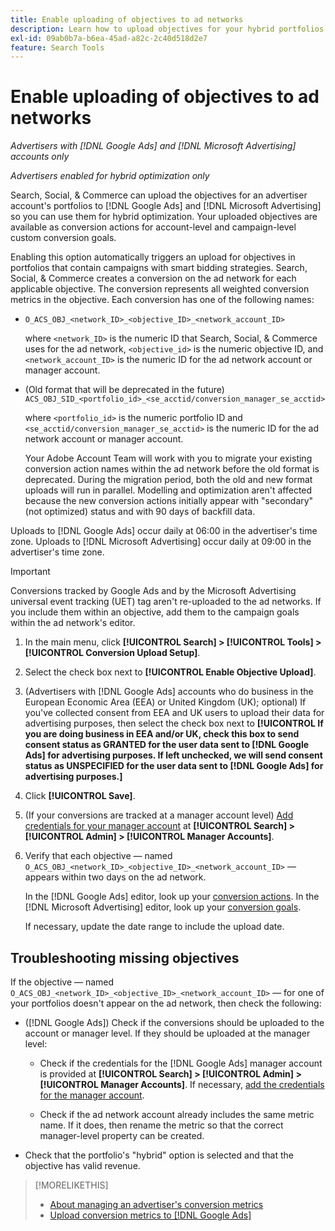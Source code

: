 ```yaml
---
title: Enable uploading of objectives to ad networks
description: Learn how to upload objectives for your hybrid portfolios to [!DNL Google Ads] and [!DNL Microsoft Advertising].
exl-id: 09ab0b7a-b6ea-45ad-a82c-2c40d518d2e7
feature: Search Tools
---
```

# Enable uploading of objectives to ad networks

*Advertisers with [!DNL Google Ads] and [!DNL Microsoft Advertising] accounts only*

*Advertisers enabled for hybrid optimization only*

Search, Social, & Commerce can upload the objectives for an advertiser account's portfolios to [!DNL Google Ads] and [!DNL Microsoft Advertising] so you can use them for hybrid optimization. Your uploaded objectives are available as conversion actions for account-level and campaign-level custom conversion goals.

Enabling this option automatically triggers an upload for objectives in portfolios that contain campaigns with smart bidding strategies. Search, Social, & Commerce creates a conversion on the ad network for each applicable objective. The conversion represents all weighted conversion metrics in the objective. Each conversion has one of the following names:

* `O_ACS_OBJ_<network_ID>_<objective_ID>_<network_account_ID>`

  where `<network_ID>` is the numeric ID that Search, Social, & Commerce uses for the ad network, `<objective_id>` is the numeric objective ID, and `<network_account_ID>` is the numeric ID for the ad network account or manager account.

* (Old format that will be deprecated in the future) `ACS_OBJ_SID_<portfolio_id>_<se_acctid/conversion_manager_se_acctid>`

  where `<portfolio_id>` is the numeric portfolio ID and `<se_acctid/conversion_manager_se_acctid>` is the numeric ID for the ad network account or manager account.

  Your Adobe Account Team will work with you to migrate your existing conversion action names within the ad network before the old format is deprecated. During the migration period, both the old and new format uploads will run in parallel. Modelling and optimization aren't affected because the new conversion actions initially appear with "secondary" (not optimized) status and with 90 days of backfill data.

Uploads to [!DNL Google Ads] occur daily at 06:00 in the advertiser's time zone. Uploads to [!DNL Microsoft Advertising] occur daily at 09:00 in the advertiser's time zone.

>[!IMPORTANT]
>
>Conversions tracked by Google Ads and by the Microsoft Advertising universal event tracking (UET) tag aren't re-uploaded to the ad networks. If you include them within an objective, add them to the campaign goals within the ad network's editor.

<!--
>[!IMPORTANT]
>
>Objectives for hybrid portfolios may include conversion goals from multiple ad networks and other types of conversion metrics. However, the individual campaigns in the portfolio can't include conversion goals that aren't included in the portfolio's objective; using additional conversion goals may impact portfolio performance.
-->

<!-- Can conversions from events triggered on other ad networks be included in the portfolio (and just be ignored)? -->

1. In the main menu, click **[!UICONTROL Search] > [!UICONTROL Tools] > [!UICONTROL Conversion Upload Setup]**.

1. Select the check box next to **[!UICONTROL Enable Objective Upload]**.

1. (Advertisers with [!DNL Google Ads] accounts who do business in the European Economic Area (EEA) or United Kingdom (UK); optional) If you've collected consent from EEA and UK users to upload their data for advertising purposes, then select the check box next to **[!UICONTROL If you are doing business in EEA and/or UK, check this box to send consent status as GRANTED for the user data sent to [!DNL Google Ads] for advertising purposes. If left unchecked, we will send consent status as UNSPECIFIED for the user data sent to [!DNL Google Ads] for advertising purposes.]**

1. Click **[!UICONTROL Save]**.

1. (If your conversions are tracked at a manager account level) [Add credentials for your manager account](/help/search-social-commerce/admin/manager-accounts.md) at **[!UICONTROL Search] > [!UICONTROL Admin] > [!UICONTROL Manager Accounts]**.

1. Verify that each objective &mdash; named `O_ACS_OBJ_<network_ID>_<objective_ID>_<network_account_ID>` &mdash; appears within two days on the ad network.

   In the [!DNL Google Ads] editor, look up your [conversion actions](https://support.google.com/google-ads/answer/11461796). In the [!DNL Microsoft Advertising] editor, look up your [conversion goals](https://help.ads.microsoft.com/#apex/ads/en/56709).
   
   If necessary, update the date range to include the upload date.

## Troubleshooting missing objectives

If the objective &mdash; named `O_ACS_OBJ_<network_ID>_<objective_ID>_<network_account_ID>` &mdash; for one of your portfolios doesn't appear on the ad network, then check the following:

* ([!DNL Google Ads]) Check if the conversions should be uploaded to the account or manager level. If they should be uploaded at the manager level:

  * Check if the credentials for the [!DNL Google Ads] manager account is provided at **[!UICONTROL Search] > [!UICONTROL Admin] > [!UICONTROL Manager Accounts]**. If necessary, [add the credentials for the manager account](/help/search-social-commerce/admin/manager-accounts.md).
  
  * Check if the ad network account already includes the same metric name. If it does, then rename the metric so that the correct manager-level property can be created.

* Check that the portfolio's "hybrid" option is selected and that the objective has valid revenue.

>[!MORELIKETHIS]
>
>* [About managing an advertiser's conversion metrics](/help/search-social-commerce/admin/conversion-metrics/conversion-metric-about.md)
>* [Upload conversion metrics to [!DNL Google Ads]](conversion-metrics-upload-to-google.md)

